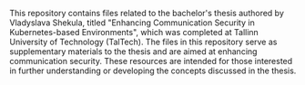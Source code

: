 This repository contains files related to the bachelor's thesis authored by Vladyslava Shekula, titled "Enhancing Communication Security in Kubernetes-based Environments", which was completed at Tallinn University of Technology (TalTech). The files in this repository serve as supplementary materials to the thesis and are aimed at enhancing communication security. These resources are intended for those interested in further understanding or developing the concepts discussed in the thesis. 
